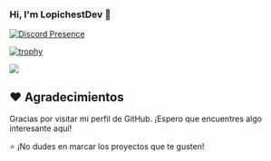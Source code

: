 ### Hi, I'm LopichestDev 👋

[![Discord Presence](https://lanyard.cnrad.dev/api/596051236231577630?borderRadius=15px)](https://discord.com/users/596051236231577630)

[![trophy](https://github-profile-trophy.vercel.app/?username=LopichestDev)](https://github.com/ryo-ma/github-profile-trophy)

<picture>
  <source
    srcset="https://github-readme-stats.vercel.app/api?username=LopichestDev&show_icons=true&theme=dark"
    media="(prefers-color-scheme: dark)"
  />
  <source
    srcset="https://github-readme-stats.vercel.app/api?username=LopichestDev&show_icons=true"
    media="(prefers-color-scheme: light), (prefers-color-scheme: no-preference)"
  />
  <img src="https://github-readme-stats.vercel.app/api?username=LopichestDev&show_icons=true" />
</picture>

## ❤️ Agradecimientos

Gracias por visitar mi perfil de GitHub. ¡Espero que encuentres algo interesante aquí!

⭐️ ¡No dudes en marcar los proyectos que te gusten!
